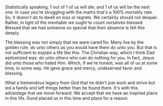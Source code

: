 
Statistically speaking, 1 out of 1 of us will die;
and 1 of us will be the next one.
In case you're struggling with the maths that's a 100% mortality rate. 
So, it doesn't do to dwell on loss or regrets.
We certainly should not despair.
Rather, in light of the inevitable we ought to count ourselves blessed.
Blessed that we had someone so special that their absence is felt this deeply.

The blessing was not simply that we were cared for.
Many live by the golden rule: 
do unto others as you would have them do unto you.
But that is not sufficient to explain a life like this.
The Christian way, which I think Dad epitomized was:
do unto others who can do nothing for you.
In fact, Jesus did unto those who hated Him.
Which, if we're honest, was all of us at some time, in some way.
He gave grace and mercy, undeserved favor and blessing.

What a tremendous legacy from God that he didn't just work and strive but led a family and left things better than he found them.
It's with this advantage that we move forward. 
We accept that we have an inspired place in this life. 
Good placed us in this time and place for a reason.
